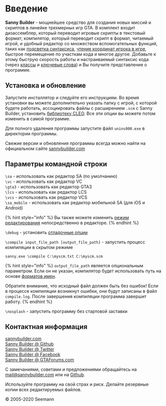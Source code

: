 # Введение

**Sanny Builder** - мощнейшее средство для создания новых миссий и скриптов в линейке трехмерных игр GTA. В комплект входит дизассемблер, который переводит игровые скрипты в текстовый формат; компилятор, который переводит скрипт в формат, читаемый игрой, и удобный редактор со множеством вспомогательных функций, таких как [подсветка синтаксиса](editor/options/syntax-highlighting.md), [чтение координат игрока в игре](features.md#izmenenie-koordinat-i-ugla-razvorota-igroka), быстрое перемещение по участкам кода и многое другое. Добавьте к этому быструю скорость работы и настраиваемый синтаксис кода \(через [классы](coding/classes.md) и [ключевые слова](coding/keywords.md)\) и Вы получите представление о программе.

## Установка и обновление

Запустите инсталлятор и следуйте его инструкциям. Во время установки вы можете дополнительно указать папку с игрой, с которой будете работать, ассоциировать файлы с расширением `.scm` с Sanny Builder, установить [библиотеку CLEO](https://cleo.li/ru). Все эти опции вы можете потом изменить в самой программе.

Для полного удаления программы запустите файл `unins000.exe` в директории программы.

Свежие версии и обновления программы всегда можно найти на официальном сайте [sannybuilder.com](https://sannybuilder.com/)

## Параметры командной строки

`\sa` - использовать как редактор SA \(по умолчанию\)  
`\vc` - использовать как редактор VC  
`\gta3` - использовать как редактор GTA3  
`\lcs` - использовать как редактор LCS  
`\vcs` - использовать как редактор VCS  
`\sa_mobile` - использовать как редактор мобильной SA \(для iOS и Android\)

{% hint style="info" %}
Вы также можете изменить [режим редактирования](edit-modes.md) непосредственно в редакторе.
{% endhint %}

`\debug` - установить [отладочные опции](console.md#otladochnye-opcii)  
  
`\compile input_file_path [output_file_path]` - запустить процесс компиляции в скрытом режиме

```text
sanny.exe \compile C:\myscm.txt C:\myscm.scm
```

{% hint style="info" %}
`output_file_path` является опциональным параметром. Если он не указан, компилятор будет использовать путь на основе [форматов имен](editor/options/formats.md#imena-failov).  
  
Обратите внимание, что исходный файл должен быть без ошибок! Если в процессе компиляции возникнут ошибки, они будут записаны в файл `compile.log`. После завершения компиляции программа завершит работу.
{% endhint %}

`\nosplash` - запустить программу без стартовой заставки

## Контактная информация

[sannybuilder.com](https://sannybuilder.com/)  
[Sanny Builder @ Github](https://github.com/sannybuilder/dev/issues)  
[Sanny Builder @ Twitter](https://twitter.com/SannyBuilderDev)  
[Sanny Builder @ Facebook](https://facebook.com/SannyBuilder)  
[Sanny Builder @ GTAForums.com](http://gtaforums.com/index.php?showtopic=211077)

С замечаниями, советами и предложениями обращайтесь на [mail@sannybuilder.com](mailto:mail@sannybuilder.com) или на [Github](https://github.com/sannybuilder/dev/issues).

Используйте программу на свой страх и риск. Делайте резервные копии всех редактируемых файлов.

© 2005-2020 Seemann

